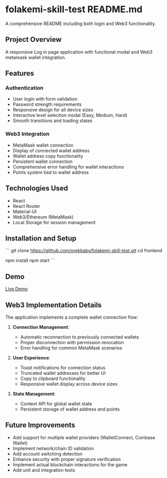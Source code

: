 
# folakemi-skill-test README.md

A comprehensive README including both login and Web3 functionality.

## Project Overview
A responsive Log in page application with functional modal and Web3 metamask wallet integration.

## Features

### Authentication
- User login with form validation
- Password strength requirements
- Responsive design for all device sizes
- Interactive level selection modal (Easy, Medium, Hard)
- Smooth transitions and loading states

### Web3 Integration
- MetaMask wallet connection
- Display of connected wallet address
- Wallet address copy functionality
- Persistent wallet connection
- Comprehensive error handling for wallet interactions
- Points system tied to wallet address

## Technologies Used
- React
- React Router
- Material-UI
- Web3/Ethereum (MetaMask)
- Local Storage for session management

## Installation and Setup
\`\`\`
git clone https://github.com/orekbaby/folakemi-skill-test.git
cd frontend

npm install
npm start
\`\`\`

## Demo
[Live Demo](https://folakemi-card-memory-game.netlify.app/)

## Web3 Implementation Details
The application implements a complete wallet connection flow:

1. **Connection Management**:
   - Automatic reconnection to previously connected wallets
   - Proper disconnection with permission revocation
   - Error handling for common MetaMask scenarios

2. **User Experience**:
   - Toast notifications for connection status
   - Truncated wallet addresses for better UI
   - Copy to clipboard functionality
   - Responsive wallet display across device sizes

3. **State Management**:
   - Context API for global wallet state
   - Persistent storage of wallet address and points

## Future Improvements
- Add support for multiple wallet providers (WalletConnect, Coinbase Wallet)
- Implement network/chain ID validation
- Add account switching detection
- Enhance security with proper signature verification
- Implement actual blockchain interactions for the game
- Add unit and integration tests



